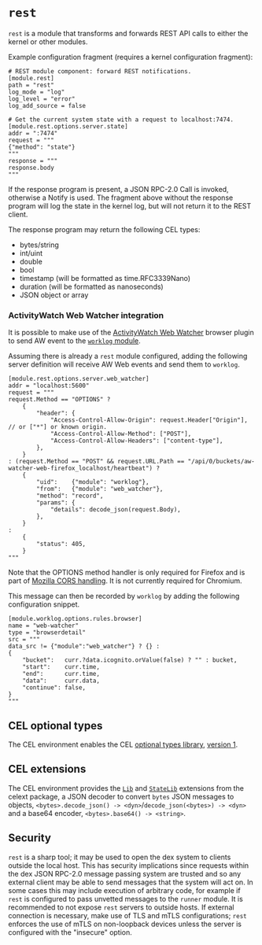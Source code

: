 # `rest`

`rest` is a module that transforms and forwards REST API calls to either the kernel or other modules.

Example configuration fragment (requires a kernel configuration fragment):
```
# REST module component: forward REST notifications.
[module.rest]
path = "rest"
log_mode = "log"
log_level = "error"
log_add_source = false

# Get the current system state with a request to localhost:7474.
[module.rest.options.server.state]
addr = ":7474"
request = """
{"method": "state"}
"""
response = """
response.body
"""
```

If the response program is present, a JSON RPC-2.0 Call is invoked, otherwise a Notify is used. The fragment above without the response program will log the state in the kernel log, but will not return it to the REST client.

The response program may return the following CEL types:

- bytes/string
- int/uint
- double
- bool
- timestamp (will be formatted as time.RFC3339Nano)
- duration (will be formatted as nanoseconds)
- JSON object or array

### ActivityWatch Web Watcher integration

It is possible to make use of the [ActivityWatch Web Watcher](https://github.com/ActivityWatch/aw-watcher-web) browser plugin to send AW event to the [`worklog` module](../worklog).

Assuming there is already a `rest` module configured, adding the following server definition will receive AW Web events and send them to `worklog`.
```
[module.rest.options.server.web_watcher]
addr = "localhost:5600"
request = """
request.Method == "OPTIONS" ?
	{
		"header": {
			"Access-Control-Allow-Origin": request.Header["Origin"], // or ["*"] or known origin.
			"Access-Control-Allow-Method": ["POST"],
			"Access-Control-Allow-Headers": ["content-type"],
		},
	}
: (request.Method == "POST" && request.URL.Path == "/api/0/buckets/aw-watcher-web-firefox_localhost/heartbeat") ?
	{
		"uid":    {"module": "worklog"},
		"from":   {"module": "web_watcher"},
		"method": "record",
		"params": {
			"details": decode_json(request.Body),
		},
	}
:
	{
		"status": 405,
	}
"""
```
Note that the OPTIONS method handler is only required for Firefox and is part of [Mozilla CORS handling](https://developer.mozilla.org/en-US/docs/Glossary/CORS). It is not currently required for Chromium.

This message can then be recorded by `worklog` by adding the following configuration snippet.
```
[module.worklog.options.rules.browser]
name = "web-watcher"
type = "browserdetail"
src = """
data_src != {"module":"web_watcher"} ? {} :
{
	"bucket":   curr.?data.icognito.orValue(false) ? "" : bucket,
	"start":    curr.time,
	"end":      curr.time,
	"data":     curr.data,
	"continue": false,
}
"""
```

## CEL optional types

The CEL environment enables the CEL [optional types library](https://pkg.go.dev/github.com/google/cel-go/cel#OptionalTypes), [version 1](https://pkg.go.dev/github.com/google/cel-go/cel#OptionalTypesVersion).

## CEL extensions

The CEL environment provides the [`Lib`](https://pkg.go.dev/github.com/kortschak/dex/internal/celext#Lib) and [`StateLib`](https://pkg.go.dev/github.com/kortschak/dex/internal/celext#StateLib) extensions from the celext package, a JSON decoder to convert `bytes` JSON messages to objects, `<bytes>.decode_json() -> <dyn>`/`decode_json(<bytes>) -> <dyn>` and a base64 encoder, `<bytes>.base64() -> <string>`.

## Security

`rest` is a sharp tool; it may be used to open the dex system to clients outside the local host. This has security implications since requests within the dex JSON RPC-2.0 message passing system are trusted and so any external client may be able to send messages that the system will act on. In some cases this may include execution of arbitrary code, for example if `rest` is configured to pass unvetted messages to the `runner` module. It is recommended to not expose `rest` servers to outside hosts. If external connection is necessary, make use of TLS and mTLS configurations; `rest` enforces the use of mTLS on non-loopback devices unless the server is configured with the "insecure" option.
